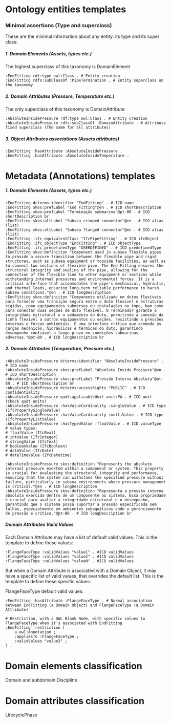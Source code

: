 # Ontology entities templates

### Minimal assertions (Type and superclass)
These are the minimal information about any entity: its type and its super class:

##### 1. Domain Elements (Assets, types etc.)
The highest superclass of this taxonomy is DomainElement
```turtle
:EndFitting rdf:type owl:Class . # Entity creation
:EndFitting rdfs:subClassOf :PipeTermination . # Entity superclass on the taxonomy
```

##### 2. Domain Attributes (Pressure, Temperature etc.)
The only superclass of this taxonomy is DomainAttribute
```turtle
:AbsoluteInsidePressure rdf:type owl:Class . # Entity creation
:AbsoluteInsidePressure rdfs:subClassOf :DomainAttribute . # Attribute fixed superclass (The same for all attributes)
```

##### 3. Object Attributes associations (Assets attributes)
```turtle
:EndFitting :hasAttribute :AbsoluteInsidePressure .
:EndFitting :hasAttribute :AbsoluteInsideTemperature .
```

# Metadata (Annotations) templates

##### 1. Domain Elements (Assets, types etc.)
```turtle
:EndFitting dcterms:identifier "EndFitting" . # ICD name
:EndFitting skos:prefLabel "End Fitting"@en . # ICD shortDescription
:EndFitting skos:prefLabel "Terminação submarina"@pt-BR . # ICD shortDescription br
:EndFitting skos:altLabel "Subsea crimped connector"@en . # ICD alias (list)
:EndFitting skos:altLabel "Subsea flanged connector"@en . # ICD alias (list)
:EndFitting :ifc_equivalentClass "IfcPipeFitting" . # ICD ifcObject
:EndFitting :ifc_objectType "EndFitting" . # ICD objectType
:EndFitting :ifc_predefinedType "USERDEFINED" . # ICD predefinedType
:EndFitting skos:definition "Component used in subsea flexible pipes to provide a secure transition between the flexible pipe and rigid structures, such as subsea equipment or topside facilities, as well as to connect two sections of flexible pipe. The End Fitting ensures the structural integrity and sealing of the pipe, allowing for the connection of the flexible line to other equipment or sections while withstanding internal pressures and environmental forces. It is a critical interface that accommodates the pipe's mechanical, hydraulic, and thermal loads, ensuring long-term reliable performance in harsh subsea conditions."@en . # ICD longDescription
:EndFitting skos:definition "Componente utilizado em dutos flexíveis para fornecer uma transição segura entre o duto flexível e estruturas rígidas, como equipamentos submersos ou instalações no topo, bem como para conectar duas seções de duto flexível. O Terminador garante a integridade estrutural e o vedamento do duto, permitindo a conexão da linha flexível a outros equipamentos ou seções, resistindo a pressões internas e forças ambientais. É uma interface crítica que acomoda as cargas mecânicas, hidráulicas e térmicas do duto, garantindo desempenho confiável a longo prazo em condições submarinas adversas."@pt-BR . # ICD longDescription br
```

##### 2. Domain Attributes (Temperature, Pressure etc.)
```turtle
:AbsoluteInsidePressure dcterms:identifier "AbsoluteInsidePressure" . # ICD name
:AbsoluteInsidePressure skos:prefLabel "Absolute Inside Pressure"@en . # ICD shortDescription
:AbsoluteInsidePressure skos:prefLabel "Pressão Interna Absoluta"@pt-BR . # ICD shortDescription br
:AbsoluteInsidePressure dcterms:accessRights "PUBLIC" . # ICD confidentiality
:AbsoluteInsidePressure qudt:applicableUnit unit:PA . # ICD unit (Check qudt units)
:AbsoluteInsidePressure :hasValueCardinality :singleValue . # ICD type (IfcPropertySingleValue)
:AbsoluteInsidePressure :hasValueCardinality :multiValue . # ICD type (IfcPropertyListValue)
:AbsoluteInsidePressure :hasTypedValue :floatValue . # ICD valueType
# value types:
# floatValue (IfcReal)
# intValue (IfcInteger)
# stringValue (IfcText)
# booleanValue (IfcBoolean)
# dateValue (IfcDate)
# dateTimeValue (IfcDatetime)

:AbsoluteInsidePressure skos:definition "Represents the absolute internal pressure exerted within a component or system. This property is crucial for evaluating the structural integrity and performance, ensuring that the system can withstand the specified pressure without failure, particularly in subsea environments where pressure management is critical."@en . # ICD longDescription
:AbsoluteInsidePressure skos:definition "Representa a pressão interna absoluta exercida dentro de um componente ou sistema. Essa propriedade é crucial para avaliar a integridade estrutural e o desempenho, garantindo que o sistema possa suportar a pressão especificada sem falhas, especialmente em ambientes subaquáticos onde o gerenciamento de pressão é crítico."@pt-BR . # ICD longDescription br
```

##### Domain Attributes Valid Values

Each Domain Attribute may have a list of default valid values.
This is the template to define these values:

```turtle
:FlangeFaceType :validValues "value1" . #ICD validValues
:FlangeFaceType :validValues "value2" . #ICD validValues
:FlangeFaceType :validValues "valueN" . #ICD validValues
```

But when a Domain Attribute is associated with a Domain Object, it may have a specific list of valid values, that overrides the default list.
This is the template to define these specific values:

FlangeFaceType default valid values:
```turtle
:EndFitting :hasAttribute :FlangeFaceType . # Normal association between EndFitting (a Domain Object) and FlangeFaceType (a Domain Attribute)

# Restriction, with a OWL Blank Node, with specific values to FlangeFaceType when it's associated with EndFitting
:EndFitting :restriction [
    a owl:Annotation ;
    :appliesTo :FlangeFaceType ;
    :validValues "value3" ;
] .
```

# Domain elements classification

Domain and aubdomain
Discipline

# Domain attributes classification
LifecyclePhase
